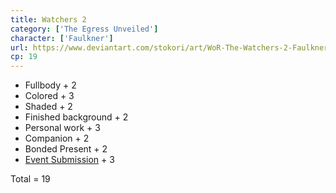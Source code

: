 ```yaml
---
title: Watchers 2
category: ['The Egress Unveiled']
character: ['Faulkner']
url: https://www.deviantart.com/stokori/art/WoR-The-Watchers-2-Faulkner-1128193548
cp: 19
---
```


- Fullbody + 2
- Colored + 3
- Shaded + 2
- Finished background + 2
- Personal work + 3
- Companion + 2
- Bonded Present + 2
- [Event Submission](https://wor-keeper.com/submissions/view/25655) + 3

Total = 19
